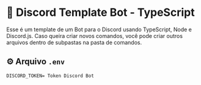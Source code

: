 # :robot: Discord Template Bot - TypeScript

Esse é um template de um Bot para o Discord usando TypeScript, Node e Discord.js. Caso queira criar novos comandos, você pode criar outros arquivos dentro de subpastas na pasta de comandos.

## :gear: Arquivo `.env`

```env
DISCORD_TOKEN= Token Discord Bot
```